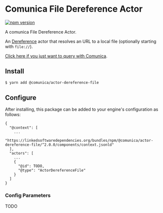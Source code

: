 # Comunica File Dereference Actor

[![npm version](https://badge.fury.io/js/%40comunica%2Factor-dereference-file.svg)](https://www.npmjs.com/package/@comunica/actor-dereference-file)

A comunica File Dereference Actor.

An [Dereference](https://github.com/comunica/comunica/tree/master/packages/bus-dereference) actor that
resolves an URL to a local file (optionally starting with `file://`).

[Click here if you just want to query with Comunica](https://comunica.dev/docs/query/).

## Install

```bash
$ yarn add @comunica/actor-dereference-file
```

## Configure

After installing, this package can be added to your engine's configuration as follows:
```text
{
  "@context": [
    ...
    "https://linkedsoftwaredependencies.org/bundles/npm/@comunica/actor-dereference-file/^2.0.0/components/context.jsonld"  
  ],
  "actors": [
    ...
    {
      "@id": TODO,
      "@type": "ActorDereferenceFile"
    }
  ]
}
```

### Config Parameters

TODO
